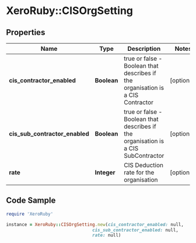 # XeroRuby::CISOrgSetting

## Properties

Name | Type | Description | Notes
------------ | ------------- | ------------- | -------------
**cis_contractor_enabled** | **Boolean** | true or false - Boolean that describes if the organisation is a CIS Contractor | [optional] 
**cis_sub_contractor_enabled** | **Boolean** | true or false - Boolean that describes if the organisation is a CIS SubContractor | [optional] 
**rate** | **Integer** | CIS Deduction rate for the organisation | [optional] 

## Code Sample

```ruby
require 'XeroRuby'

instance = XeroRuby::CISOrgSetting.new(cis_contractor_enabled: null,
                                 cis_sub_contractor_enabled: null,
                                 rate: null)
```


